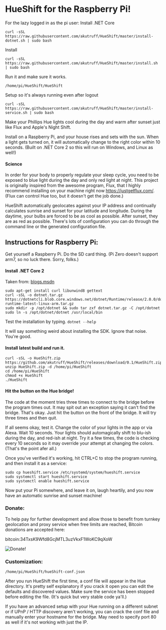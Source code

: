# HueShift for the Raspberry Pi!

For the lazy logged in as the pi user:
Install .NET Core
```
curl -sSL https://raw.githubusercontent.com/akutruff/HueShift/master/install-dotnet.sh | sudo bash
```

Install

```
curl -sSL https://raw.githubusercontent.com/akutruff/HueShift/master/install.sh | sudo bash
```

Run it and make sure it works.
```
/home/pi/HueShift/HueShift
```

Setup so it's always running even after logout
```
curl -sSL https://raw.githubusercontent.com/akutruff/HueShift/master/install-service.sh | sudo bash
```

Make your Phillips Hue lights cool during the day and warm after sunset just like Flux and Apple's Night Shift.  

Install on a Raspberry Pi, and your house rises and sets with the sun.  When a light gets turned on, it will automatically change to the right color within 10 seconds.  (Built on .NET Core 2 so this will run on Windows, and Linux as well!)

#### Science 

In order for your body to properly regulate your sleep cycle, you need to be exposed to blue light during the day and only red light at night.  This project is originally inspired from the awesome program, Flux, that I highly recommend installing on your machine right now https://justgetflux.com/.  (Flux can control Hue too, but it doesn't get the job done.) 

HueShift automatically geolocates against your IP address and continually calculates sunrise and sunset for your latitude and longitude.  During the daytime, your bulbs are forced to be as cool as possible.  After sunset, they are as red as possible. There's lots of configuration you can do through the command line or the generated configuration file.

## Instructions for Raspberry Pi:

Get yourself a Raspberry Pi. Do the SD card thing. (Pi Zero doesn't support arm7, so no luck there. Sorry, folks.)

#### Install .NET Core 2 

Taken from: [blogs.msdn](https://blogs.msdn.microsoft.com/david/2017/07/20/setting_up_raspian_and_dotnet_core_2_0_on_a_raspberry_pi/)
```
sudo apt-get install curl libunwind8 gettext
curl -sSL -o dotnet.tar.gz https://dotnetcli.blob.core.windows.net/dotnet/Runtime/release/2.0.0/dotnet-runtime-latest-linux-arm.tar.gz 
sudo mkdir -p /opt/dotnet && sudo tar zxf dotnet.tar.gz -C /opt/dotnet
sudo ln -s /opt/dotnet/dotnet /usr/local/bin
```
Test the installation by typing. 
```dotnet --help```

It will say something weird about installing the SDK.  Ignore that noise.  You're good.

#### Install latest build and run it.

```
curl -sSL -o HueShift.zip https://github.com/akutruff/HueShift/releases/download/0.1/HueShift.zip 
unzip HueShift.zip -d /home/pi/HueShift
cd /home/pi/HueShift
chmod +x HueShift
./HueShift
```
#### Hit the button on the Hue bridge!  

The code at the moment tries three times to connect to the bridge before the program times out.  It may spit out an exception saying it can't find the bridge.  That's okay.  Just hit the button on the front of the bridge.  It will try three times and then quit.  

If all seems okay, test it.  Change the color of your lights in the app or via Alexa.  Wait 10 seconds.  Your lights should automagically shift to blu-ish during the day, and red-ish at night.  Try it a few times, the code is checking every 10 seconds so it may override your attempt at changing the colors. (That's the point afer all.)

Once you've verified it's working, hit CTRL+C to stop the program running, and then install it as a service:

```
sudo cp hueshift.service /etc/systemd/system/hueshift.service
sudo systemctl start hueshift.service
sudo systemctl enable hueshift.service
```
Now put your Pi somewhere, and leave it on, laugh heartily, and you now have an automatic sunrise and sunset machine!  

### Donate:
To help pay for further development and allow those to benefit from turnkey geolocation and proxy service when free limits are reached, Bitcoin donations are accepted here:

bitcoin:34TxsK9Wfd8GcjMTL3uzVkxF1WoKC9qXoW

![Donate!](https://github.com/akutruff/HueShift/blob/master/img/donate.png)


### Customization:

`/home/pi/HueShift/hueShift-conf.json`

After you run HueShift the first time, a conf file will appear in the Hue directory.  It's pretty self explanatory if you crack it open you can edit the defaults and discovered values.  Make sure the service has been stopped before editing the file.  (It's quick but very stable code ya'll.)

If you have an advanced setup with your Hue running on a different subnet or if UPnP / HTTP discovery aren't working, you can crack the conf file and manually enter your hostname for the bridge.  May need to specify port 80 as well if it's not working with just the IP.
